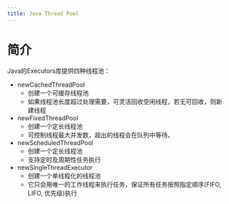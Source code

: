 ```yaml
---
title: Java Thread Pool
---
```


# 简介

Java的Executors库提供四种线程池：

- newCachedThreadPool
  - 创建一个可缓存线程池
  - 如果线程池长度超过处理需要，可灵活回收空闲线程，若无可回收，则新建线程
- newFixedThreadPool
  - 创建一个定长线程池
  - 可控制线程最大并发数，超出的线程会在队列中等待。
- newScheduledThreadPool
  - 创建一个定长线程池
  - 支持定时及周期性任务执行
- newSingleThreadExecutor
  - 创建一个单线程化的线程池
  - 它只会用唯一的工作线程来执行任务，保证所有任务按照指定顺序(FIFO, LIFO, 优先级)执行